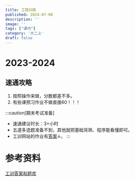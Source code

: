 ```yaml
---
title: 工程训练
published: 2024-07-08
description: ''
image: ''
tags: ["课内"]
category: '大二上'
draft: false 
---
```


# 2023-2024

## 速通攻略

1. 按照操作来做，分数都差不多。
2. 有些课预习作业不做直接60！！！

:::caution[期末考试准备]
- 速通建议时长：3+小时
- 五道多选题准备不到，其他就把基础背熟、程序能看懂即可。
- 工训网站的作业有[答案](#参考资料)↓。
:::

# 参考资料

<a href="https://raw.githubusercontent.com/Indra-Tang/fuwari/main/public/gongxun.zip" download>工训答案和题库</a>